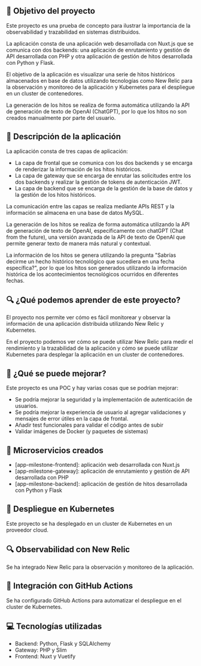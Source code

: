 

🎯 Objetivo del proyecto
------------------------

Este proyecto es una prueba de concepto para ilustrar la importancia de la observabilidad y trazabilidad en sistemas distribuidos.

La aplicación consta de una aplicación web desarrollada con Nuxt.js que se comunica con dos backends: una aplicación de enrutamiento y gestión de API desarrollada con PHP y otra aplicación de gestión de hitos desarrollada con Python y Flask.

El objetivo de la aplicación es visualizar una serie de hitos históricos almacenados en base de datos utilizando tecnologías como New Relic para la observación y monitoreo de la aplicación y Kubernetes para el despliegue en un cluster de contenedores.

La generación de los hitos se realiza de forma automática utilizando la API de generación de texto de OpenAI (ChatGPT), por lo que los hitos no son creados manualmente por parte del usuario.

📝 Descripción de la aplicación
-----------------------------

La aplicación consta de tres capas de aplicación:

* La capa de frontal que se comunica con los dos backends y se encarga de renderizar la información de los hitos históricos.
* La capa de gateway que se encarga de enrutar las solicitudes entre los dos backends y realizar la gestión de tokens de autenticación JWT.
* La capa de backend que se encarga de la gestión de la base de datos y la gestión de los hitos históricos.

La comunicación entre las capas se realiza mediante APIs REST y la información se almacena en una base de datos MySQL.

La generación de los hitos se realiza de forma automática utilizando la API de generación de texto de OpenAI, específicamente con chatGPT (Chat from the future), una versión avanzada de la API de texto de OpenAI que permite generar texto de manera más natural y contextual.

La información de los hitos se genera utilizando la pregunta "Sabrías decirme un hecho histórico tecnológico que sucediera en una fecha específica?", por lo que los hitos son generados utilizando la información histórica de los acontecimientos tecnológicos ocurridos en diferentes fechas.

🔍 ¿Qué podemos aprender de este proyecto?
---------------------------------------

El proyecto nos permite ver cómo es fácil monitorear y observar la información de una aplicación distribuida utilizando New Relic y Kubernetes.

En el proyecto podemos ver cómo se puede utilizar New Relic para medir el rendimiento y la trazabilidad de la aplicación y cómo se puede utilizar Kubernetes para desplegar la aplicación en un cluster de contenedores.

🎯 ¿Qué se puede mejorar?
------------------------

Este proyecto es una POC y hay varias cosas que se podrían mejorar:

* Se podría mejorar la seguridad y la implementación de autenticación de usuarios.
* Se podría mejorar la experiencia de usuario al agregar validaciones y mensajes de error útiles en la capa de frontal.
* Añadir test funcionales para validar el código antes de subir
* Validar imágenes de Docker (y paquetes de sistemas)


🤝 Microservicios creados
---------------

* [app-milestone-frontend]: aplicación web desarrollada con Nuxt.js
* [app-milestone-gateway]: aplicación de enrutamiento y gestión de API desarrollada con PHP
* [app-milestone-backend]: aplicación de gestión de hitos desarrollada con Python y Flask

🤖 Despliegue en Kubernetes
-------------------------

Este proyecto se ha desplegado en un cluster de Kubernetes en un proveedor cloud.

🔍 Observabilidad con New Relic
-------------------------------

Se ha integrado New Relic para la observación y monitoreo de la aplicación.

🤖 Integración con GitHub Actions
----------------------------

Se ha configurado GitHub Actions para automatizar el despliegue en el cluster de Kubernetes.

💻 Tecnologías utilizadas
-------------------------

* Backend: Python, Flask y SQLAlchemy
* Gateway: PHP y Slim 
* Frontend: Nuxt y Vuetify 